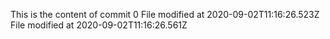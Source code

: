 This is the content of commit 0
File modified at 2020-09-02T11:16:26.523Z
File modified at 2020-09-02T11:16:26.561Z